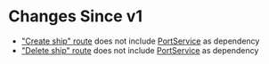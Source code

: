 # Changes Since v1

- ["Create ship" route](./src/presentation/routes/ship/create.ts) does not include [PortService](./src/services/PortService.ts) as dependency
- ["Delete ship" route](./src/presentation/routes/ship/delete.ts) does not include [PortService](./src/services/PortService.ts) as dependency
